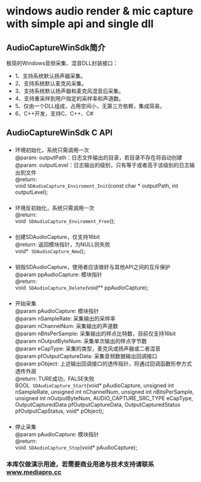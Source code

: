 # windows audio render & mic capture with simple api and single dll


## AudioCaptureWinSdk简介
极简的Windows音频采集、混音DLL封装接口：

* 1、支持系统默认扬声器采集。
* 2、支持系统默认麦克风采集。
* 3、支持系统默认扬声器和麦克风混音后采集。
* 4、支持重采样到用户指定的采样率和声道数。
* 5、仅由一个DLL组成，占用空间小，无第三方依赖，集成简易。
* 6、C++开发，支持C、C++、C#


## AudioCaptureWinSdk C API

### 
* 环境初始化，系统只需调用一次<br>
@param: outputPath：日志文件输出的目录，若目录不存在将自动创建<br>
@param: outputLevel：日志输出的级别，只有等于或者高于该级别的日志输出到文件<br>
@return: <br>
void  `SDAudioCapture_Enviroment_Init`(const char * outputPath,  int outputLevel);

### 
* 环境反初始化，系统只需调用一次<br>
@return:<br>
void  `SDAudioCapture_Enviroment_Free`();

### 
* 创建SDAudioCapture，仅支持16bit<br>
@return: 返回模块指针，为NULL则失败<br>
void*  `SDAudioCapture_New`();

### 
* 销毁SDAudioCapture，使用者应该做好与其他API之间的互斥保护<br>
@param ppAudioCapture: 模块指针<br>
@return: <br>
void  `SDAudioCapture_Delete`(void** ppAudioCapture);

### 
* 开始采集<br>
@param pAudioCapture: 模块指针<br>
@param nSampleRate: 采集输出的采样率<br>
@param nChannelNum: 采集输出的声道数<br>
@param nBitsPerSample: 采集输出的样点比特数，目前仅支持16bit<br>
@param nOutputByteNum: 采集单次输出的样点字节数<br>
@param eCapType: 采集的类型，麦克风或扬声器或二者混音<br>
@param pfOutputCaptureData: 采集音频数据输出回调接口<br>
@param pObject: 上述输出回调接口的透传指针，将通过回调函数形参方式透传外层<br>
@return: TURE成功，FALSE失败<br>
BOOL  `SDAudioCapture_Start`(void* pAudioCapture, unsigned int nSampleRate, unsigned int nChannelNum, unsigned int nBitsPerSample, unsigned int nOutputByteNum, AUDIO_CAPTURE_SRC_TYPE eCapType, OutputCapturedData pfOutputCaptureData, OutputCapturedStatus pfOutputCapStatus, void* pObject);

### 
* 停止采集<br>
@param pAudioCapture: 模块指针<br>
@return: <br>
void  `SDAudioCapture_Stop`(void* pAudioCapture);



### 本库仅做演示用途，若需要商业用途与技术支持请联系 www.mediapro.cc
